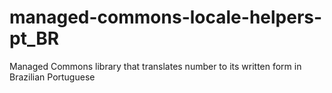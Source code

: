 managed-commons-locale-helpers-pt_BR
====================================

Managed Commons library that translates number to its written form in Brazilian Portuguese
